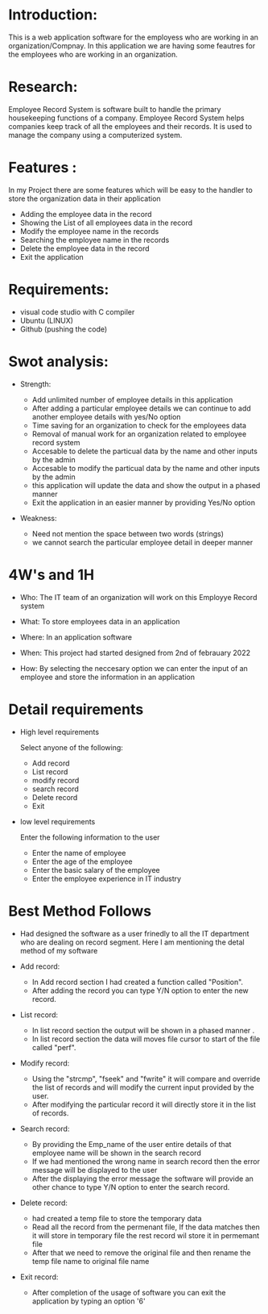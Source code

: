 # Introduction:

This is a web application software for the employess who are working in an organization/Compnay. In this application we are having some feautres for the employees who are working in an organization. 


# Research: 

Employee Record System is software built to handle the primary housekeeping functions of a company. Employee Record System helps companies keep track of all the employees and their records. It is used to manage the company using a computerized system.


# Features :

In my Project there are some features which will be easy to the handler to store the organization data in their application 
 * Adding the employee data in the record 
 * Showing the List of all employees data in the record 
 * Modify the employee name in the records
 * Searching the employee name in the records
 * Delete the employee data in the record
 * Exit the application 


# Requirements: 

* visual code studio with C compiler
* Ubuntu (LINUX)
* Github (pushing the code)


# Swot analysis:

* Strength:

   * Add unlimited number of employee details in this application
   * After adding a particular employee details we can continue to add another employee details with yes/No option
   * Time saving for an organization to check for the employees data 
   * Removal of manual work for an organization related to employee record system
   * Accesable to delete the particual data by the name and other inputs by the admin
   * Accesable to modify the particual data by the name and other inputs by the admin
   * this application will update the data and show the output in a phased manner
   * Exit the application in an easier manner by providing Yes/No option

* Weakness:

   * Need not mention the space between two words (strings) 
   * we cannot search the particular employee detail in deeper manner

# 4W's and 1H

* Who: 
The IT team of an organization will work on this Employye Record system

* What:
To store employees data in an application 

* Where: 
In an application software

* When:
This project had started designed from 2nd of febrauary 2022

* How:
By selecting the neccesary option we can enter the input of an employee and store the information in an application

# Detail requirements 

 * High level requirements 
 
    Select anyone of the following: 
     * Add record
     * List record
     * modify record 
     * search record
     * Delete record 
     * Exit  

 * low level requirements 

     Enter the following information to the user 
      * Enter the name of employee
      * Enter the age of the employee
      * Enter the basic salary of the employee
      * Enter the employee experience in IT industry

# Best Method Follows

   * Had designed the software as a user frinedly to all the IT department who are dealing on record segment.
   Here I am mentioning the detal method of my software 

   * Add record: 
       *  In Add record section I had created a function called "Position".
       *  After adding the record you can type Y/N option to enter the new record.
         
   * List record:
       *  In list record section the output will be shown in a phased manner .
       *  In list record section the data will moves file cursor to start of the file called "perf".

   * Modify record:
       * Using the "strcmp", "fseek" and "fwrite" it will compare and override the list of records and will modify the current input provided by the user.
       * After modifying the particular record it will directly store it in the list of records.

   * Search record:
       * By providing the Emp_name of the user entire details of that employee name will be shown in the search record
       * If we had mentioned the wrong name in search record then the error message will be displayed to the user 
       * After the displaying the error message the software will provide an other chance to type Y/N option to enter the search record.

   * Delete record:
       *  had created a temp file to store the temporary data 
       *  Read all the record from the permenant file, If the data matches then it will store in temporary file the rest record wil store  it in permemant file
       *  After that we need to remove the original file and then rename the temp file name to original file name

   * Exit record: 
       * After completion of the usage of software you can exit the application by typing an option '6'
 




